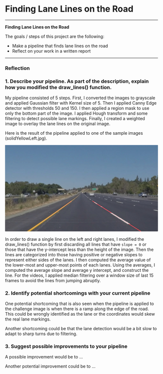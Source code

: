 # **Finding Lane Lines on the Road** 

---

**Finding Lane Lines on the Road**

The goals / steps of this project are the following:
* Make a pipeline that finds lane lines on the road
* Reflect on your work in a written report


[//]: # (Image References)

[5-final]: ./examples/solidYellowLeft.jpg "solidYellowLeft.jpg - Final"

---

### Reflection

### 1. Describe your pipeline. As part of the description, explain how you modified the draw_lines() function.

My pipeline consisted of 5 steps. First, I converted the images to grayscale and applied Gaussian filter with Kernel size of 5. Then I applied Canny Edge detector with thresholds 50 and 150. I then applied a region mask to use only the bottom part of the image. I applied Hough transform and some filtering to detect possible lane markings. Finally, I created a weighted image to overlay the lane lines on the original image.

Here is the result of the pipeline applied to one of the sample images (solidYellowLeft.jpg).

![solidYellowLeft.jpg - Final][5-final]

In order to draw a single line on the left and right lanes, I modified the draw_lines() function by first discarding all lines that have `slope = 0` or those that have the y-intercept less than the height of the image. Then the lines are categorized into those having positive or negative slopes to represent either sides of the lanes. I then computed the average value of the lower-most and upper-most points of each lanes. Using the averages, I computed the average slope and average y intercept, and construct the line. For the videos, I applied median filtering over a window size of last 15 frames to avoid the lines from jumping abruptly.

### 2. Identify potential shortcomings with your current pipeline


One potential shortcoming that is also seen when the pipeline is applied to the challenge image is when there is a ramp along the edge of the road. This could be wrongly identified as the lane or the coordinates would skew the real lane markings.

Another shortcoming could be that the lane detection would be a bit slow to adapt to sharp turns due to filtering.

### 3. Suggest possible improvements to your pipeline

A possible improvement would be to ...

Another potential improvement could be to ...
